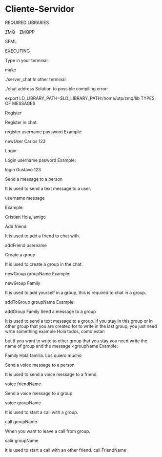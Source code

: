 # Cliente-Servidor



REQUIRED LIBRARIES

ZMQ - ZMQPP

SFML

EXECUTING

Type in your terminal:

  make

./server_chat
In other terminal:

  ./chat address
Solution to possible compiling error:

  export LD_LIBRARY_PATH=$LD_LIBRARY_PATH:/home/utp/zmq/lib
TYPES OF MESSAGES

Register

Register in chat.

  register username password
Example:

  newUser Carlos 123
  
Login:

Login username pasword
Example:

  login Gustavo 123

Send a message to a person

It is used to send a text message to a user.

  username message
  
Example:

  Cristian Hola, amigo

Add friend

It is used to add a friend to chat with.

  addFriend username

Create a group

It is used to create a group in the chat.

  newGroup groupName
Example:

  newGroup Family
  


It is used to add yourself in a group, this is required to chat in a group.

  addToGroup groupName
Example:

  addGroup Family
Send a message to a group

It is used to send a text message to a group.
if you stay in this group or in other group that you are created for to write in the last group, you just need write something example
Hola todos, como estan

but if you want to write to other group that you stay you need write the name of group and the message 
  <groupName <message>
Example:

  Family Hola familia. Los quiero mucho

Send a voice message to a person

It is used to send a voice message to a friend.

  voice friendName

Send a voice message to a group

voice groupName

It is used to start a call with a group.

  call groupName

When you want to leave a call from group.

  salir groupName
  
it is used to start a call with an other friend.
call FriendName

